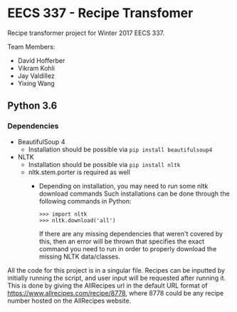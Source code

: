 # EECS 337 - Recipe Transfomer
Recipe transformer project for Winter 2017 EECS 337.

Team Members:

- David Hofferber
- Vikram Kohli
- Jay Valdillez
- Yixing Wang


## Python 3.6
### Dependencies
- BeautifulSoup 4
  - Installation should be possible via `pip install beautifulsoup4`
- NLTK
  - Installation should be possible via `pip install nltk`
  - nltk.stem.porter is required as well
    - Depending on installation, you may need to run some nltk download commands
      Such installations can be done through the following commands in Python:
      
      ```
      >>> import nltk
      >>> nltk.download('all')
      ```
      
      If there are any missing dependencies that weren't covered by this, then an error will be thrown that specifies the exact command you need to run in order to properly download the missing NLTK data/classes.
     
     
All the code for this project is in a singular file. Recipes can be inputted by initially running the script, and user input will be requested after running it. This is done by giving the AllRecipes url in the default URL format of https://www.allrecipes.com/recipe/8778, where 8778 could be any recipe number hosted on the AllRecipes website.
